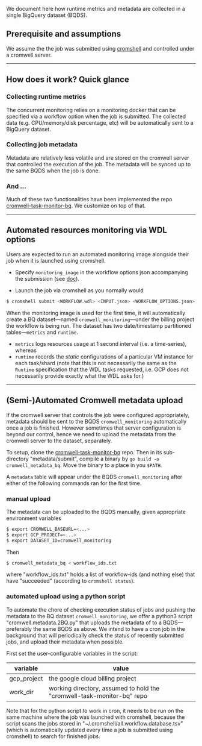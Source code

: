 We document here how runtime metrics and metadata are collected in a single BigQuery dataset (BQDS).

## Prerequisite and assumptions

We assume the the job was submitted using [cromshell](https://github.com/broadinstitute/cromshell) and controlled under a cromwell server.

--------------------------------------
## How does it work? Quick glance

### Collecting runtime metrics
The concurrent monitoring relies on a monitoring docker that can be specified via a workflow option when the job is submitted. The collected data (e.g. CPU/memory/disk percentage, etc) will be automatically sent to a BigQuery dataset. 

### Collecting job metadata
Metadata are relatively less volatile and are stored on the cromwell server that controlled the execution of the job. The metadata will be synced up to the same BQDS when the job is done.

### And ...
Much of these two functionalities have been implemented the repo [cromwell-task-monitor-bq](https://github.com/broadinstitute/cromwell-task-monitor-bq). We customize on top of that.

--------------------------------------
## Automated resources monitoring via WDL options

Users are expected to run an automated monitoring image alongside their job when it is launched using cromshell.

  * Specify `monitoring_image` in the workflow options json accompanying the submission (see [doc](https://cromwell.readthedocs.io/en/stable/wf_options/Google/)).

  * Launch the job via cromshell as you normally would
    
```bash
$ cromshell submit <WORKFLOW.wdl> <INPUT.json> <WORKFLOW_OPTIONS.json> <WORKFLOW.dependencies.zip>
```

When the monitoring image is used for the first time, it will automatically create a BQ dataset&mdash;named `cromwell_monitoring`&mdash;under the billing project the workflow is being run. The dataset has two date/timestamp partitioned tables&mdash;`metrics` and `runtime`.

  * `metrics` logs resources usage at 1 second interval (i.e. a time-series), whereas
  * `runtime` records the _static_ configurations of a particular VM instance for each task/shard (note that this is not necessarily the same as the `Runtime` specification that the WDL tasks requested, i.e. GCP does not necessarily provide exactly what the WDL asks for.)


--------------------------------------
## (Semi-)Automated Cromwell metadata upload
 
If the cromwell server that controls the job were configured appropriately, metadata should be sent to the BQDS `cromwell_monitoring` automatically once a job is finished.
However sometimes that server configuration is beyond our control, hence we need to upload the metadata from the cromwell server to the dataset, separately.

To setup, clone the [cromwell-task-monitor-bq](https://github.com/broadinstitute/cromwell-task-monitor-bq) repo. Then in its sub-directory "metadata/submit", compile a binary by `go build -o cromwell_metadata_bq`. Move the binary to a place in you `$PATH`.

A `metadata` table will appear under the BQDS `cromwell_monitoring` after either of the following commands ran for the first time. 


### manual upload
The metadata can be uploaded to the BQDS manually, given appropriate environment variables
 
```bash
$ export CROMWELL_BASEURL=<...>
$ export GCP_PROJECT=<...>
$ export DATASET_ID=cromwell_monitoring
```
Then

```bash
$ cromwell_metadata_bq < workflow_ids.txt
```

where "workflow_ids.txt" holds a list of workflow-ids (and nothing else) that have "succeeded" (according to `cromshell status`).

### automated upload using a python script
To automate the chore of checking execution status of jobs and pushing the metadata to the BQ dataset `cromwell_monitoring`, we offer a python3 script "cromwell.metadata.2BQ.py" that uploads the metadata of to a BQDS&mdash;preferably the same BQDS as above. We intend to have a cron job in the background that will periodically check the status of recently submitted jobs, and upload their metadata when possible.

First set the user-configurable variables in the script:

| variable    | value                                                                  |
|-------------|------------------------------------------------------------------------|
| gcp_project | the google cloud billing project                                       |
| work_dir    | working directory, assumed to hold the "cromwell-task-monitor-bq" repo |

Note that for the python script to work in cron, it needs to be run on the same machine where the job was launched with cromshell, because the script scans the jobs stored in 
"~/.cromshell/all.workflow.database.tsv" (which is automatically updated every time a job is submitted using cromshell) to search for finished jobs.
